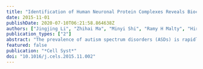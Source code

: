 ```yaml
---
title: "Identification of Human Neuronal Protein Complexes Reveals Biochemical Activities and Convergent Mechanisms of Action in Autism Spectrum Disorders."
date: 2015-11-01
publishDate: 2020-07-10T06:21:58.864638Z
authors: ["Jingjing Li", "Zhihai Ma", "Minyi Shi", "Ramy H Malty", "Hiroyuki Aoki", "Zoran Minic", "Sadhna Phanse", "Ke Jin", "Dennis P Wall", "Zhaolei Zhang", "Alexander E Urban", "Joachim Hallmayer", "Mohan Babu", "Michael Snyder"]
publication_types: ["2"]
abstract: "The prevalence of autism spectrum disorders (ASDs) is rapidly growing, yet its molecular basis is poorly understood. We used a systems approach in which ASD candidate genes were mapped onto the ubiquitous human protein complexes and the resulting complexes were characterized. The studies revealed the role of histone deacetylases (HDAC1/2) in regulating the expression of ASD orthologs in the embryonic mouse brain. Proteome-wide screens for the co-complexed subunits with HDAC1 and six other key ASD proteins in neuronal cells revealed a protein interaction network, which displayed preferential expression in fetal brain development, exhibited increased deleterious mutations in ASD cases, and were strongly regulated by FMRP and MECP2 causal for Fragile X and Rett syndromes, respectively. Overall, our study reveals molecular components in ASD, suggests a shared mechanism between the syndromic and idiopathic forms of ASDs, and provides a systems framework for analyzing complex human diseases."
featured: false
publication: "*Cell Syst*"
doi: "10.1016/j.cels.2015.11.002"
---
```


